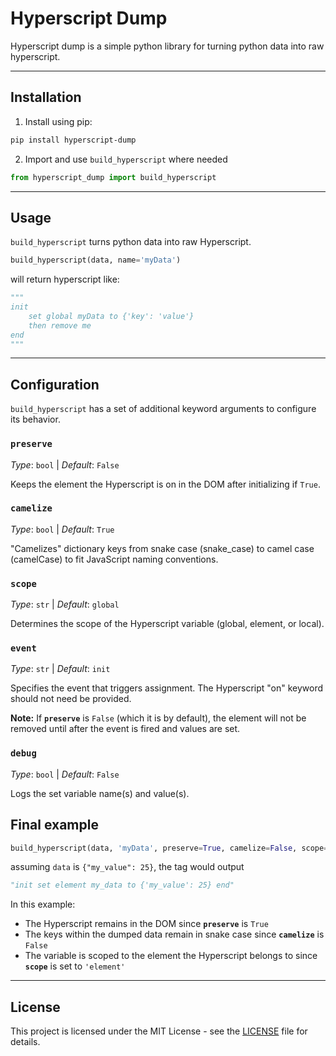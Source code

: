 # Hyperscript Dump

Hyperscript dump is a simple python library for turning python data into raw hyperscript.

---
## Installation

1. Install using pip:
```bash
pip install hyperscript-dump
```

2. Import and use `build_hyperscript` where needed
```python
from hyperscript_dump import build_hyperscript
```

---
## Usage

`build_hyperscript` turns python data into raw Hyperscript.

```python
build_hyperscript(data, name='myData')
```
will return hyperscript like:
```python
"""
init
    set global myData to {'key': 'value'}
    then remove me
end
"""
```

---
## Configuration

`build_hyperscript` has a set of additional keyword arguments to configure its behavior.

### `preserve`
*Type*: `bool` | *Default*: `False`

Keeps the element the Hyperscript is on in the DOM after initializing if `True`.

### `camelize`
*Type*: `bool` | *Default*: `True`

"Camelizes" dictionary keys from snake case (snake_case) to camel case (camelCase) to fit JavaScript naming conventions.

### `scope`
*Type*: `str` | *Default*: `global`

Determines the scope of the Hyperscript variable (global, element, or local).

### `event`
*Type*: `str` | *Default*: `init`

Specifies the event that triggers assignment. The Hyperscript "on" keyword should not need be provided.

**Note:** If **`preserve`** is `False` (which it is by default), the element will not be removed until after the event is fired and values are set.

### `debug`
*Type*: `bool` | *Default*: `False`

Logs the set variable name(s) and value(s).

## Final example
```python
build_hyperscript(data, 'myData', preserve=True, camelize=False, scope='element')
```
assuming `data` is `{"my_value": 25}`, the tag would output
```python
"init set element my_data to {'my_value': 25} end"
```
In this example:
- The Hyperscript remains in the DOM since **`preserve`** is `True`
- The keys within the dumped data remain in snake case since **`camelize`** is `False`
- The variable is scoped to the element the Hyperscript belongs to since **`scope`** is set to `'element'`

---
## License

This project is licensed under the MIT License - see the [LICENSE](LICENSE) file for details.

